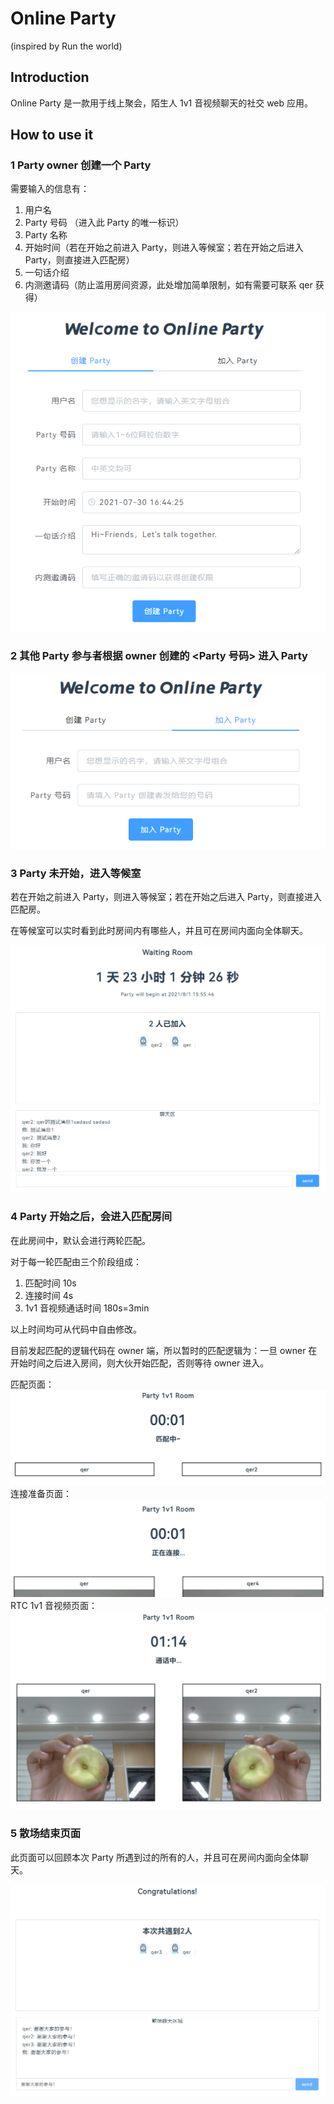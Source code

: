 # Online Party

(inspired by Run the world)

## Introduction

Online Party 是一款用于线上聚会，陌生人 1v1 音视频聊天的社交 web 应用。

## How to use it

### 1 Party owner 创建一个 Party

需要输入的信息有：

1. 用户名
2. Party 号码 （进入此 Party 的唯一标识）
3. Party 名称
4. 开始时间（若在开始之前进入 Party，则进入等候室；若在开始之后进入 Party，则直接进入匹配房）
5. 一句话介绍
6. 内测邀请码（防止滥用房间资源，此处增加简单限制，如有需要可联系 qer 获得）

![create-party](./docs/pics/create-party.png)

### 2 其他 Party 参与者根据 owner 创建的 <Party 号码> 进入 Party

![join-party](./docs/pics/join-party.png)

### 3 Party 未开始，进入等候室

若在开始之前进入 Party，则进入等候室；若在开始之后进入 Party，则直接进入匹配房。

在等候室可以实时看到此时房间内有哪些人，并且可在房间内面向全体聊天。

![waiting-room](./docs/pics/waiting-room.png)

### 4 Party 开始之后，会进入匹配房间

在此房间中，默认会进行两轮匹配。

对于每一轮匹配由三个阶段组成：

1. 匹配时间 10s
2. 连接时间 4s
3. 1v1 音视频通话时间 180s=3min

以上时间均可从代码中自由修改。

目前发起匹配的逻辑代码在 owner 端，所以暂时的匹配逻辑为：一旦 owner 在开始时间之后进入房间，则大伙开始匹配，否则等待 owner 进入。

匹配页面：
![match](./docs/pics/match.png)
连接准备页面：
![connect](./docs/pics/connect.png)
RTC 1v1 音视频页面：
![1v1](./docs/pics/1v1.png)

### 5 散场结束页面

此页面可以回顾本次 Party 所遇到过的所有的人，并且可在房间内面向全体聊天。

![ending-room](./docs/pics/ending-room.png)
